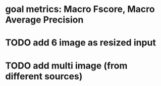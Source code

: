 
# goal metrics: Macro Fscore, Macro Average Precision
# TODO add 6 image as resized input
# TODO add multi image (from different sources)